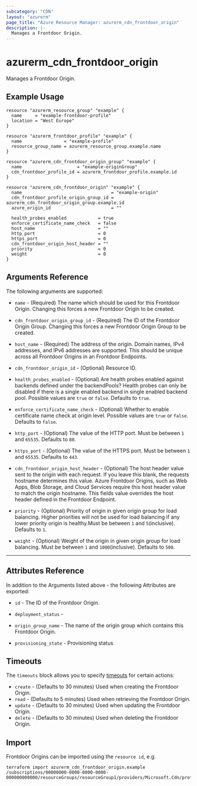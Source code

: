 ```yaml
---
subcategory: "CDN"
layout: "azurerm"
page_title: "Azure Resource Manager: azurerm_cdn_frontdoor_origin"
description: |-
  Manages a Frontdoor Origin.
---
```


# azurerm_cdn_frontdoor_origin

Manages a Frontdoor Origin.

## Example Usage

```hcl
resource "azurerm_resource_group" "example" {
  name     = "example-frontdoor-profile"
  location = "West Europe"
}

resource "azurerm_frontdoor_profile" "example" {
  name                = "example-profile"
  resource_group_name = azurerm_resource_group.example.name
}

resource "azurerm_cdn_frontdoor_origin_group" "example" {
  name                     = "example-originGroup"
  cdn_frontdoor_profile_id = azurerm_frontdoor_profile.example.id
}

resource "azurerm_cdn_frontdoor_origin" "example" {
  name                                  = "example-origin"
  cdn_frontdoor_profile_origin_group_id = azurerm_cdn_frontdoor_origin_group.example.id
  azure_origin_id                       = ""

  health_probes_enabled            = true
  enforce_certificate_name_check   = false
  host_name                        = ""
  http_port                        = 0
  https_port                       = 0
  cdn_frontdoor_origin_host_header = ""
  priority                         = 0
  weight                           = 0
}
```

## Arguments Reference

The following arguments are supported:

* `name` - (Required) The name which should be used for this Frontdoor Origin. Changing this forces a new Frontdoor Origin to be created.

* `cdn_frontdoor_origin_group_id` - (Required) The ID of the Frontdoor Origin Group. Changing this forces a new Frontdoor Origin Group to be created.

* `host_name` - (Required) The address of the origin. Domain names, IPv4 addresses, and IPv6 addresses are supported. This should be unique across all Frontdoor Origins in an Frontdoor Endpoints.

* `cdn_frontdoor_origin_id` - (Optional) Resource ID.

* `health_probes_enabled` - (Optional) Are health probes enabled against backends defined under the backendPools? Health probes can only be disabled if there is a single enabled backend in single enabled backend pool. Possible values are `true` or `false`. Defaults to `true`.

* `enforce_certificate_name_check` - (Optional) Whether to enable certificate name check at origin level. Possible values are `true` or `false`. Defaults to `false`.

* `http_port` - (Optional) The value of the HTTP port. Must be between `1` and `65535`. Defaults to `80`.

* `https_port` - (Optional) The value of the HTTPS port. Must be between `1` and `65535`. Defaults to `443`.

* `cdn_frontdoor_origin_host_header` - (Optional) The host header value sent to the origin with each request. If you leave this blank, the requests hostname determines this value. Azure Frontdoor Origins, such as Web Apps, Blob Storage, and Cloud Services require this host header value to match the origin hostname. This fields value overrides the host header defined in the Frontdoor Endpoint.

* `priority` - (Optional) Priority of origin in given origin group for load balancing. Higher priorities will not be used for load balancing if any lower priority origin is healthy.Must be between `1` and `5`(inclusive). Defaults to `1`.

* `weight` - (Optional) Weight of the origin in given origin group for load balancing. Must be between `1` and `1000`(inclusive). Defaults to `500`.

---

## Attributes Reference

In addition to the Arguments listed above - the following Attributes are exported:

* `id` - The ID of the Frontdoor Origin.

* `deployment_status` - 

* `origin_group_name` - The name of the origin group which contains this Frontdoor Origin.

* `provisioning_state` - Provisioning status

## Timeouts

The `timeouts` block allows you to specify [timeouts](https://www.terraform.io/docs/configuration/resources.html#timeouts) for certain actions:

* `create` - (Defaults to 30 minutes) Used when creating the Frontdoor Origin.
* `read` - (Defaults to 5 minutes) Used when retrieving the Frontdoor Origin.
* `update` - (Defaults to 30 minutes) Used when updating the Frontdoor Origin.
* `delete` - (Defaults to 30 minutes) Used when deleting the Frontdoor Origin.

## Import

Frontdoor Origins can be imported using the `resource id`, e.g.

```shell
terraform import azurerm_cdn_frontdoor_origin.example /subscriptions/00000000-0000-0000-0000-000000000000/resourceGroups/resourceGroup1/providers/Microsoft.Cdn/profiles/profile1/originGroups/originGroup1/origins/origin1
```
